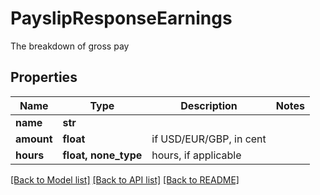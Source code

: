 # PayslipResponseEarnings

The breakdown of gross pay

## Properties
Name | Type | Description | Notes
------------ | ------------- | ------------- | -------------
**name** | **str** |  | 
**amount** | **float** | if USD/EUR/GBP, in cent | 
**hours** | **float, none_type** | hours, if applicable | 

[[Back to Model list]](../README.md#documentation-for-models) [[Back to API list]](../README.md#documentation-for-api-endpoints) [[Back to README]](../README.md)


